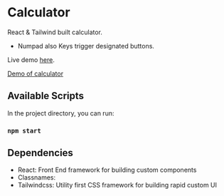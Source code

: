 # Calculator

React & Tailwind built calculator.

- Numpad also Keys trigger designated buttons. 

Live demo [here](https://atolentino-calculator.netlify.app/).

[Demo of calculator]()

## Available Scripts

In the project directory, you can run:

### `npm start`


## Dependencies 

- React: Front End framework for building custom components
- Classnames: 
- Tailwindcss: Utility first CSS framework for building rapid custom UI 